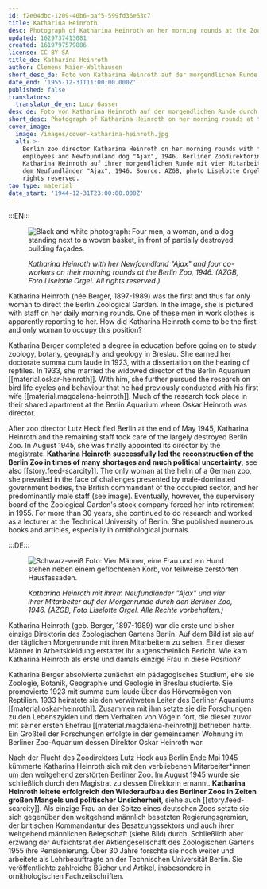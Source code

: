 ```yaml
---
id: f2e04dbc-1209-40b6-baf5-599fd36e63c7
title: Katharina Heinroth
desc: Photograph of Katharina Heinroth on her morning rounds at the Zoo
updated: 1629737413081
created: 1619797579886
license: CC BY-SA
title_de: Katharina Heinroth
author: Clemens Maier-Wolthausen
short_desc_de: Foto von Katharina Heinroth auf der morgendlichen Runde durch den Zoo
date_end: '1955-12-31T11:00:00.000Z'
published: false
translators:
  translator_de_en: Lucy Gasser
desc_de: Foto von Katharina Heinroth auf der morgendlichen Runde durch den Zoo
short_desc: Photograph of Katharina Heinroth on her morning rounds at the Zoo
cover_image:
  image: /images/cover-katharina-heinroth.jpg
  alt: >-
    Berlin zoo director Katharina Heinroth on her morning rounds with four
    employees and Newfoundland dog "Ajax", 1946. Berliner Zoodirektorin
    Katharina Heinroth auf ihrer morgendlichen Runde mit vier Mitarbeitern und
    dem Neufundländer "Ajax", 1946. Source: AZGB, photo Liselotte Orgel. All
    rights reserved.
tao_type: material
date_start: '1944-12-31T23:00:00.000Z'
---
```


:::EN:::

<figure>

![Black and white photograph: Four men, a woman, and a dog standing next to a woven basket, in front of partially destroyed building façades.](/images/cmw/Heinroth_Morgenrunde_1946_LiselotteOrgel_S_3_63.jpg)

<figcaption>

_Katharina Heinroth with her Newfoundland "Ajax" and four co-workers on their morning rounds at the Berlin Zoo, 1946. (AZGB, Foto Liselotte Orgel. All rights reserved.)_

</figcaption>

</figure>

Katharina Heinroth (née Berger, 1897-1989) was the first and thus far only woman to direct the Berlin Zoological Garden. In the image, she is pictured with staff on her daily morning rounds. One of these men in work clothes is apparently reporting to her. How did Katharina Heinroth come to be the first and only woman to occupy this position?

Katharina Berger completed a degree in education before going on to study zoology, botany, geography and geology in Breslau. She earned her doctorate summa cum laude in 1923, with a dissertation on the hearing of reptiles. In 1933, she married the widowed director of the Berlin Aquarium [[material.oskar-heinroth]]. With him, she further pursued the research on bird life cycles and behaviour that he had previously conducted with his first wife [[material.magdalena-heinroth]]. Much of the research took place in their shared apartment at the Berlin Aquarium where Oskar Heinroth was director.

After zoo director Lutz Heck fled Berlin at the end of May 1945, Katharina Heinroth and the remaining staff took care of the largely destroyed Berlin Zoo. In August 1945, she was finally appointed its director by the magistrate. **Katharina Heinroth successfully led the reconstruction of the Berlin Zoo in times of many shortages and much political uncertainty**, see also [[story.feed-scarcity]]. The only woman at the helm of a German zoo, she prevailed in the face of challenges presented by male-dominated government bodies, the British commandant of the occupied sector, and her predominantly male staff (see image). Eventually, however, the supervisory board of the Zoological Garden's stock company forced her into retirement in 1955. For more than 30 years, she continued to do research and worked as a lecturer at the Technical University of Berlin. She published numerous books and articles, especially in ornithological journals.

:::DE:::

<figure>

![Schwarz-weiß Foto: Vier Männer, eine Frau und ein Hund stehen neben einem geflochtenen Korb, vor teilweise zerstörten Hausfassaden.](/images/cmw/Heinroth_Morgenrunde_1946_LiselotteOrgel_S_3_63.jpg)

<figcaption>

_Katharina Heinroth mit ihrem Neufundländer "Ajax" und vier ihrer Mitarbeiter auf der Morgenrunde durch den Berliner Zoo, 1946. (AZGB, Foto Liselotte Orgel. Alle Rechte vorbehalten.)_

</figcaption>

</figure>

Katharina Heinroth (geb. Berger, 1897-1989) war die erste und bisher einzige Direktorin des Zoologischen Gartens Berlin. Auf dem Bild ist sie auf der täglichen Morgenrunde mit ihren Mitarbeitern zu sehen. Einer dieser Männer in Arbeitskleidung erstattet ihr augenscheinlich Bericht. Wie kam Katharina Heinroth als erste und damals einzige Frau in diese Position?

Katharina Berger absolvierte zunächst ein pädagogisches Studium, ehe sie Zoologie, Botanik, Geographie und Geologie in Breslau studierte. Sie promovierte 1923 mit summa cum laude über das Hörvermögen von Reptilien. 1933 heiratete sie den verwitweten Leiter des Berliner Aquariums [[material.oskar-heinroth]]. Zusammen mit ihm setzte sie die Forschungen zu den Lebenszyklen und dem Verhalten von Vögeln fort, die dieser zuvor mit seiner ersten Ehefrau [[material.magdalena-heinroth]] betrieben hatte. Ein Großteil der Forschungen erfolgte in der gemeinsamen Wohnung im Berliner Zoo-Aquarium dessen Direktor Oskar Heinroth war.

Nach der Flucht des Zoodirektors Lutz Heck aus Berlin Ende Mai 1945 kümmerte Katharina Heinroth sich mit den verbliebenen Mitarbeiter\*innen um den weitgehend zerstörten Berliner Zoo. Im August 1945 wurde sie schließlich durch den Magistrat zu dessen Direktorin ernannt. **Katharina Heinroth leitete erfolgreich den Wiederaufbau des Berliner Zoos in Zeiten großen Mangels und politischer Unsicherheit**, siehe auch [[story.feed-scarcity]]. Als einzige Frau an der Spitze eines deutschen Zoos setzte sie sich gegenüber den weitgehend männlich besetzten Regierungsgremien, der britischen Kommandantur des Besatzungssektors und auch ihrer weitgehend männlichen Belegschaft (siehe Bild) durch. Schließlich aber erzwang der Aufsichtsrat der Aktiengesellschaft des Zoologischen Gartens 1955 ihre Pensionierung. Über 30 Jahre forschte sie noch weiter und arbeitete als Lehrbeauftragte an der Technischen Universität Berlin. Sie veröffentlichte zahlreiche Bücher und Artikel, insbesondere in ornithologischen Fachzeitschriften.
